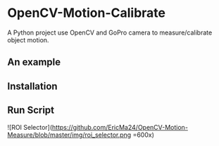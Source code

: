 # OpenCV-Motion-Calibrate
A Python project use OpenCV and GoPro camera to measure/calibrate object motion.  

## An example

## Installation 

## Run Script

![ROI Selector](https://github.com/EricMa24/OpenCV-Motion-Measure/blob/master/img/roi_selector.png =600x)
